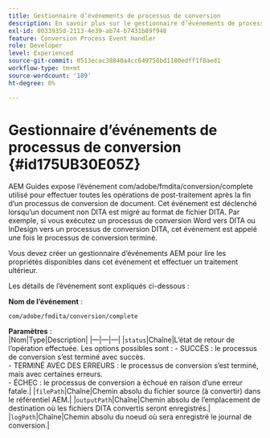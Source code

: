 ```yaml
---
title: Gestionnaire d’événements de processus de conversion
description: En savoir plus sur le gestionnaire d’événements de processus de conversion
exl-id: 8033935d-2113-4e39-ab74-b7431b89f948
feature: Conversion Process Event Handler
role: Developer
level: Experienced
source-git-commit: 0513ecac38840a4cc649758bd1180edff1f8aed1
workflow-type: tm+mt
source-wordcount: '189'
ht-degree: 0%

---
```


# Gestionnaire d’événements de processus de conversion {#id175UB30E05Z}

AEM Guides expose l’événement com/adobe/fmdita/conversion/complete utilisé pour effectuer toutes les opérations de post-traitement après la fin d’un processus de conversion de document. Cet événement est déclenché lorsqu’un document non DITA est migré au format de fichier DITA. Par exemple, si vous exécutez un processus de conversion Word vers DITA ou InDesign vers un processus de conversion DITA, cet événement est appelé une fois le processus de conversion terminé.

Vous devez créer un gestionnaire d’événements AEM pour lire les propriétés disponibles dans cet événement et effectuer un traitement ultérieur.

Les détails de l’événement sont expliqués ci-dessous :

**Nom de l’événement** :

```HTTP
com/adobe/fmdita/conversion/complete 
```

**Paramètres** :\
|Nom|Type|Description|
|—|—|—|
|`status`|Chaîne|L’état de retour de l’opération effectuée. Les options possibles sont : -   SUCCÈS : le processus de conversion s’est terminé avec succès. <br> -   TERMINÉ AVEC DES ERREURS : le processus de conversion s’est terminé, mais avec certaines erreurs. <br>-   ÉCHEC : le processus de conversion a échoué en raison d’une erreur fatale.|
|`filePath`|Chaîne|Chemin absolu du fichier source \(à convertir\) dans le référentiel AEM.|
|`outputPath`|Chaîne|Chemin absolu de l’emplacement de destination où les fichiers DITA convertis seront enregistrés.|
|`logPath`|Chaîne|Chemin absolu du noeud où sera enregistré le journal de conversion.|
